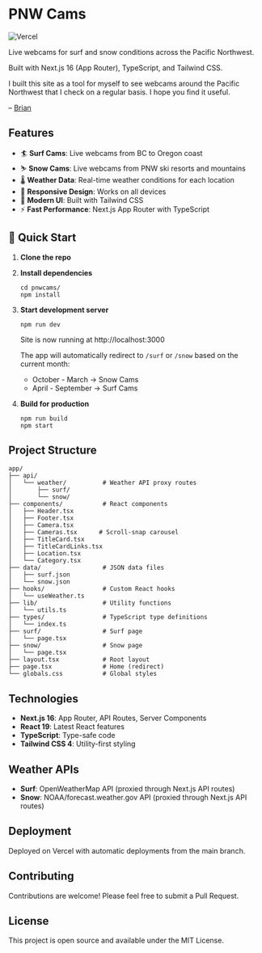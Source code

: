 # PNW Cams

![Vercel](https://vercelbadge.vercel.app/api/brainbrian/pnwcams)

Live webcams for surf and snow conditions across the Pacific Northwest.

Built with Next.js 16 (App Router), TypeScript, and Tailwind CSS.

I built this site as a tool for myself to see webcams around the Pacific Northwest that I check on a regular basis. I hope you find it useful.

– [Brian](http://www.brainbrian.com)

## Features

- 🏄 **Surf Cams**: Live webcams from BC to Oregon coast
- ⛷️ **Snow Cams**: Live webcams from PNW ski resorts and mountains
- 🌡️ **Weather Data**: Real-time weather conditions for each location
- 📱 **Responsive Design**: Works on all devices
- 🎨 **Modern UI**: Built with Tailwind CSS
- ⚡ **Fast Performance**: Next.js App Router with TypeScript

## 🚀 Quick Start

1.  **Clone the repo**

2.  **Install dependencies**

    ```shell
    cd pnwcams/
    npm install
    ```

3.  **Start development server**

    ```shell
    npm run dev
    ```

    Site is now running at http://localhost:3000

    The app will automatically redirect to `/surf` or `/snow` based on the current month:
    - October - March → Snow Cams
    - April - September → Surf Cams

4.  **Build for production**

    ```shell
    npm run build
    npm start
    ```

## Project Structure

```
app/
├── api/
│   └── weather/          # Weather API proxy routes
│       ├── surf/
│       └── snow/
├── components/           # React components
│   ├── Header.tsx
│   ├── Footer.tsx
│   ├── Camera.tsx
│   ├── Cameras.tsx      # Scroll-snap carousel
│   ├── TitleCard.tsx
│   ├── TitleCardLinks.tsx
│   ├── Location.tsx
│   └── Category.tsx
├── data/                 # JSON data files
│   ├── surf.json
│   └── snow.json
├── hooks/                # Custom React hooks
│   └── useWeather.ts
├── lib/                  # Utility functions
│   └── utils.ts
├── types/                # TypeScript type definitions
│   └── index.ts
├── surf/                 # Surf page
│   └── page.tsx
├── snow/                 # Snow page
│   └── page.tsx
├── layout.tsx            # Root layout
├── page.tsx              # Home (redirect)
└── globals.css           # Global styles
```

## Technologies

- **Next.js 16**: App Router, API Routes, Server Components
- **React 19**: Latest React features
- **TypeScript**: Type-safe code
- **Tailwind CSS 4**: Utility-first styling

## Weather APIs

- **Surf**: OpenWeatherMap API (proxied through Next.js API routes)
- **Snow**: NOAA/forecast.weather.gov API (proxied through Next.js API routes)

## Deployment

Deployed on Vercel with automatic deployments from the main branch.

## Contributing

Contributions are welcome! Please feel free to submit a Pull Request.

## License

This project is open source and available under the MIT License.
